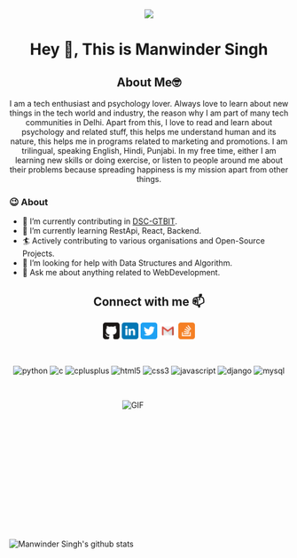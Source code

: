 <div align="center">
<img src="https://user-images.githubusercontent.com/42115530/92640221-9728ca00-f2fa-11ea-8994-c72b26e937de.gif" align="center"/>
</div>
<h1 align='center'>Hey 👋, This is Manwinder Singh</h1>
<p align = 'center'> 
<h2 align='center'>About Me🤓</h2>
<p align='center'>I am a tech enthusiast and psychology lover. Always love to learn about new things in the tech world and industry, the reason why I am part of many tech communities in Delhi. Apart from this, I love to read and learn
about psychology and related stuff, this helps me understand human and its nature, this helps me in programs related to marketing and promotions. I am trilingual, speaking English, Hindi, Punjabi.
In my free time, either I am learning new skills or doing exercise, or listen to people around me about their problems because spreading happiness is my mission apart from other things.
<!--  <p align="left"> <img src="https://komarev.com/ghpvc/?username=simarpreetsingh-019" alt="simarpreetsingh-019" /> </p> -->

### 😉 About
- 🔭 I’m currently contributing in [DSC-GTBIT](https://dsc-gtbit.netlify.app// "HackinCodes").
- 🌱 I’m currently learning RestApi, React, Backend. 
- 🏄‍ Actively contributing to various organisations and Open-Source Projects.
- 🤔 I’m looking for help with Data Structures and Algorithm.
- 💬 Ask me about anything related to WebDevelopment.
</p><h2 align='center'>Connect with me  📫 </h2>
<p align = 'center'> 
 <a href = https://github.com/manwindersingh1712 target='_blank'> <img src=https://github.com/edent/SuperTinyIcons/blob/master/images/svg/github.svg height='30' weight='30'/></a>
<a href = https://www.linkedin.com/in/manwinder-singh-615057185/ target='_blank'> <img src=https://github.com/edent/SuperTinyIcons/blob/master/images/svg/linkedin.svg height='30' weight='30'/></a> 
<a href = https://twitter.com/Manwind72534624 target='_blank'> <img src=https://github.com/edent/SuperTinyIcons/blob/master/images/svg/twitter.svg height='30' weight='30'/></a>
<!-- <a href =  target='_blank'> <img src=https://github.com/edent/SuperTinyIcons/blob/master/images/svg/medium.svg height='30' weight='30'/></a>  -->
<a href="https://mail.google.com/mail/u/0/?view=cm&fs=1&tf=1&to=manwindersingh1712@gmail.com" target="_blank"><img src=https://github.com/edent/SuperTinyIcons/blob/master/images/svg/gmail.svg height='30' weight='30'/></a>
<a href = https://stackoverflow.com/users/13542349/manwinder-singh target='_blank'> <img src=https://github.com/edent/SuperTinyIcons/blob/master/images/svg/stackoverflow.svg height='30' weight='30'/></a>  

 &emsp;
 
 <p align="center">
 <img src="https://devicons.github.io/devicon/devicon.git/icons/python/python-original.svg" alt="python" width="40" height="40"/>
 <img src="https://devicons.github.io/devicon/devicon.git/icons/c/c-original.svg" alt="c" width="40" height="40"/>
 <img src="https://devicons.github.io/devicon/devicon.git/icons/cplusplus/cplusplus-original.svg" alt="cplusplus" width="40" height="40"/> 
 <img src="https://devicons.github.io/devicon/devicon.git/icons/html5/html5-original-wordmark.svg" alt="html5" width="40" height="40"/>
 <img src="https://devicons.github.io/devicon/devicon.git/icons/css3/css3-original-wordmark.svg" alt="css3" width="40" height="40"/>
 <img src="https://devicons.github.io/devicon/devicon.git/icons/javascript/javascript-original.svg" alt="javascript" width="40" height="40"/>
 <img src="https://devicons.github.io/devicon/devicon.git/icons/django/django-original.svg" alt="django" width="40" height="40"/>
 <img src="https://devicons.github.io/devicon/devicon.git/icons/mysql/mysql-original-wordmark.svg" alt="mysql" width="40" height="40"/>
</p>

 &emsp;

<img align="right" height="250" width="300" alt="GIF" src="https://miro.medium.com/max/1360/1*IRGHmiGsa16stedQvIaZfw.gif" />

![Manwinder Singh's github stats](https://github-readme-stats.vercel.app/api?username=manwindersingh1712&show_icons=true&theme=radical)





